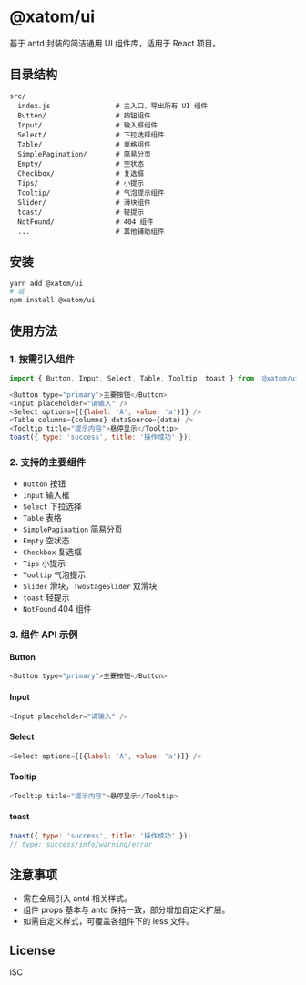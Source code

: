 # @xatom/ui

基于 antd 封装的简洁通用 UI 组件库，适用于 React 项目。

## 目录结构

```
src/
  index.js                # 主入口，导出所有 UI 组件
  Button/                 # 按钮组件
  Input/                  # 输入框组件
  Select/                 # 下拉选择组件
  Table/                  # 表格组件
  SimplePagination/       # 简易分页
  Empty/                  # 空状态
  Checkbox/               # 复选框
  Tips/                   # 小提示
  Tooltip/                # 气泡提示组件
  Slider/                 # 滑块组件
  toast/                  # 轻提示
  NotFound/               # 404 组件
  ...                     # 其他辅助组件
```

## 安装

```bash
yarn add @xatom/ui
# 或
npm install @xatom/ui
```

## 使用方法

### 1. 按需引入组件

```js
import { Button, Input, Select, Table, Tooltip, toast } from '@xatom/ui';

<Button type="primary">主要按钮</Button>
<Input placeholder="请输入" />
<Select options={[{label: 'A', value: 'a'}]} />
<Table columns={columns} dataSource={data} />
<Tooltip title="提示内容">悬停显示</Tooltip>
toast({ type: 'success', title: '操作成功' });
```

### 2. 支持的主要组件

- `Button` 按钮
- `Input` 输入框
- `Select` 下拉选择
- `Table` 表格
- `SimplePagination` 简易分页
- `Empty` 空状态
- `Checkbox` 复选框
- `Tips` 小提示
- `Tooltip` 气泡提示
- `Slider` 滑块，`TwoStageSlider` 双滑块
- `toast` 轻提示
- `NotFound` 404 组件

### 3. 组件 API 示例

#### Button
```js
<Button type="primary">主要按钮</Button>
```

#### Input
```js
<Input placeholder="请输入" />
```

#### Select
```js
<Select options={[{label: 'A', value: 'a'}]} />
```

#### Tooltip
```js
<Tooltip title="提示内容">悬停显示</Tooltip>
```

#### toast
```js
toast({ type: 'success', title: '操作成功' });
// type: success/info/warning/error
```

## 注意事项

- 需在全局引入 antd 相关样式。
- 组件 props 基本与 antd 保持一致，部分增加自定义扩展。
- 如需自定义样式，可覆盖各组件下的 less 文件。

## License

ISC 